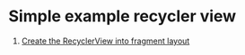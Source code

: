 # Simple example recycler view
1. [Create the RecyclerView into fragment layout](layout/fragment_simple_list.xml:22)